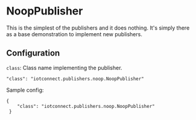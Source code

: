 # NoopPublisher

This is the simplest of the publishers and it does nothing. It's simply there as a base demonstration to implement new publishers.

## Configuration

```class```: Class name implementing the publisher.

```"class": "iotconnect.publishers.noop.NoopPublisher"```

Sample config:
```
{
    "class": "iotconnect.publishers.noop.NoopPublisher"
 }
```

